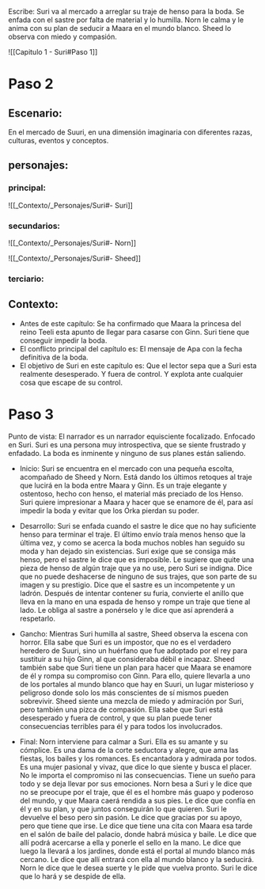 Escribe:
Suri va al mercado a arreglar su traje de henso para la boda. Se enfada con el sastre por falta de material y lo humilla. Norn le calma y le anima con su plan de seducir a Maara en el mundo blanco. Sheed lo observa con miedo y compasión.

![[Capitulo 1 - Suri#Paso 1]]

# Paso 2

## Escenario:
En el mercado de Suuri, en una dimensión imaginaria con diferentes razas, culturas, eventos y conceptos.

## personajes:
### principal:
![[_Contexto/_Personajes/Suri#- Suri]]

### secundarios:
![[_Contexto/_Personajes/Suri#- Norn]]

![[_Contexto/_Personajes/Suri#- Sheed]]

### terciario:

## Contexto:
-   Antes de este capítulo: Se ha confirmado que Maara la princesa del reino Teeli esta apunto de llegar para casarse con Ginn. Suri tiene que conseguir impedir la boda.
- El conflicto principal del capítulo es: El mensaje de Apa con la fecha definitiva de la boda.
-   El objetivo de Suri en este capítulo es: Que el lector sepa que a Suri esta realmente desesperado. Y fuera de control. Y explota ante cualquier cosa que escape de su control.

# Paso 3

 Punto de vista: El narrador es un narrador equisciente focalizado. Enfocado en Suri. Suri es una persona muy introspectiva, que se siente frustrado y enfadado. La boda es inminente y ninguno de sus planes están saliendo.
 
- Inicio: Suri se encuentra en el mercado con una pequeña escolta, acompañado de Sheed y Norn. Está dando los últimos retoques al traje que lucirá en la boda entre Maara y Ginn. Es un traje elegante y ostentoso, hecho con henso, el material más preciado de los Henso. Suri quiere impresionar a Maara y hacer que se enamore de él, para así impedir la boda y evitar que los Orka pierdan su poder.

- Desarrollo: Suri se enfada cuando el sastre le dice que no hay suficiente henso para terminar el traje. El último envío traía menos henso que la última vez, y como se acerca la boda muchos nobles han seguido su moda y han dejado sin existencias. Suri exige que se consiga más henso, pero el sastre le dice que es imposible. Le sugiere que quite una pieza de henso de algún traje que ya no use, pero Suri se indigna. Dice que no puede deshacerse de ninguno de sus trajes, que son parte de su imagen y su prestigio. Dice que el sastre es un incompetente y un ladrón. Después de intentar contener su furia, convierte el anillo que lleva en la mano en una espada de henso y rompe un traje que tiene al lado. Le obliga al sastre a ponérselo y le dice que así aprenderá a respetarlo.

- Gancho: Mientras Suri humilla al sastre, Sheed observa la escena con horror. Ella sabe que Suri es un impostor, que no es el verdadero heredero de Suuri, sino un huérfano que fue adoptado por el rey para sustituir a su hijo Ginn, al que consideraba débil e incapaz. Sheed también sabe que Suri tiene un plan para hacer que Maara se enamore de él y rompa su compromiso con Ginn. Para ello, quiere llevarla a uno de los portales al mundo blanco que hay en Suuri, un lugar misterioso y peligroso donde solo los más conscientes de sí mismos pueden sobrevivir. Sheed siente una mezcla de miedo y admiración por Suri, pero también una pizca de compasión. Ella sabe que Suri está desesperado y fuera de control, y que su plan puede tener consecuencias terribles para él y para todos los involucrados.

- Final: Norn interviene para calmar a Suri. Ella es su amante y su cómplice. Es una dama de la corte seductora y alegre, que ama las fiestas, los bailes y los romances. Es encantadora y admirada por todos. Es una mujer pasional y vivaz, que dice lo que siente y busca el placer. No le importa el compromiso ni las consecuencias. Tiene un sueño para todo y se deja llevar por sus emociones. Norn besa a Suri y le dice que no se preocupe por el traje, que él es el hombre más guapo y poderoso del mundo, y que Maara caerá rendida a sus pies. Le dice que confía en él y en su plan, y que juntos conseguirán lo que quieren. Suri le devuelve el beso pero sin pasión. Le dice que gracias por su apoyo, pero que tiene que irse. Le dice que tiene una cita con Maara esa tarde en el salón de baile del palacio, donde habrá música y baile. Le dice que allí podrá acercarse a ella y ponerle el sello en la mano. Le dice que luego la llevará a los jardines, donde está el portal al mundo blanco más cercano. Le dice que allí entrará con ella al mundo blanco y la seducirá. Norn le dice que le desea suerte y le pide que vuelva pronto. Suri le dice que lo hará y se despide de ella.
